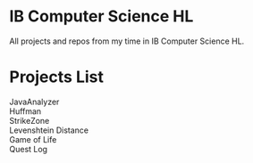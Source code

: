 # IB Computer Science HL
All projects and repos from my time in IB Computer Science HL.

# Projects List
JavaAnalyzer  
Huffman  
StrikeZone  
Levenshtein Distance  
Game of Life  
Quest Log  
